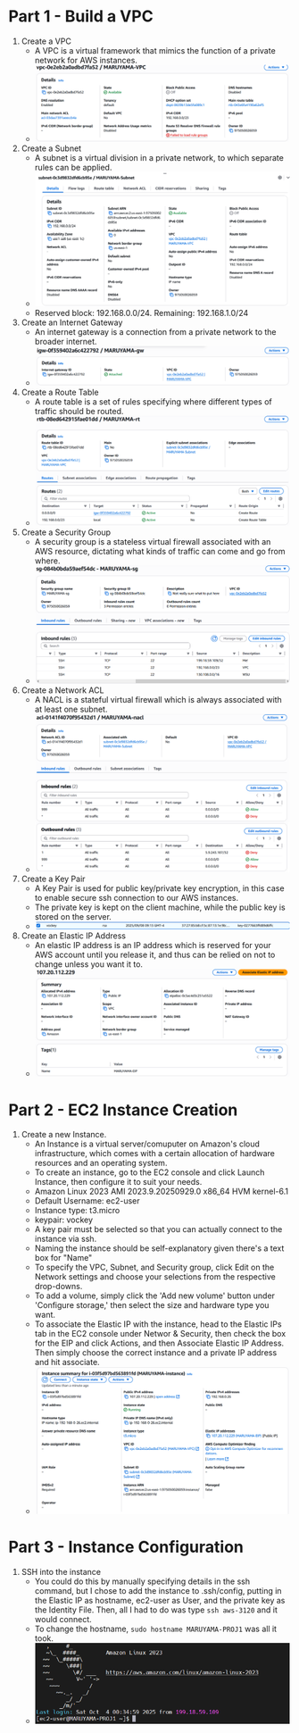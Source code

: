 # Part 1 - Build a VPC
1. Create a VPC
    * A VPC is a virtual framework that mimics the function of a private network for AWS instances.
    * ![Screenshot showing created VPC](VPC-Created.png)
2. Create a Subnet
    * A subnet is a virtual division in a private network, to which separate rules can be applied.
    * ![Screenshot showing created Subnet](Subnet-Created.png)
    * Reserved block: 192.168.0.0/24. Remaining: 192.168.1.0/24
3. Create an Internet Gateway
    * An internet gateway is a connection from a private network to the broader internet.
    * ![Screenshot showing created and attached Gateway](Gateway-Created.png)
4. Create a Route Table
    * A route table is a set of rules specifying where different types of traffic should be routed.
    * ![Screenshot showing a routing table and its details](Route-Created.png)
5. Create a Security Group
    * A security group is a stateless virtual firewall associated with an AWS resource, dictating what kinds of traffic can come and go from where.
    * ![Screenshot showing a scurity group and its inbound rules](SG-Created.png)
6. Create a Network ACL
    * A NACL is a stateful virtual firewall which is always associated with at least one subnet.
    * ![Screenshot showing a scurity group and its inbound/outbound rules](NACL-Created.png)
7. Create a Key Pair
    * A Key Pair is used for public key/private key encryption, in this case to enable secure ssh connection to our AWS instances.
    * The private key is kept on the client machine, while the public key is stored on the server.
    * ![Screenshot showing an AWS key pair](KeyPair-Created.png)
8. Create an Elastic IP Address
    * An elastic IP address is an IP address which is reserved for your AWS account until you release it, and thus can be relied on not to change unless you want it to.
    * ![Screenshot showing an EIP](EIP-Created.png)

# Part 2 - EC2 Instance Creation

1. Create a new Instance.
    * An Instance is a virtual server/comuputer on Amazon's cloud infrastructure, which comes with a certain allocation of hardware resources and an operating system.
    * To create an instance, go to the EC2 console and click Launch Instance, then configure it to suit your needs.
    * Amazon Linux 2023 AMI 2023.9.20250929.0 x86_64 HVM kernel-6.1
    * Default Username: ec2-user
    * Instance type: t3.micro
    * keypair: vockey
    * A key pair must be selected so that you can actually connect to the instance via ssh.
    * Naming the instance should be self-explanatory given there's a text box for "Name"
    * To specify the VPC, Subnet, and Security group, click Edit on the Network settings and choose your selections from the respective drop-downs.
    * To add a volume, simply click the 'Add new volume' button under 'Configure storage,' then select the size and hardware type you want.
    * To associate the Elastic IP with the instance, head to the Elastic IPs tab in the EC2 console under Networ & Security, then check the box for the EIP and click Actions, and then Associate Elastic IP Address. Then simply choose the correct instance and a private IP address and hit associate.
    * ![Screenshot showing the created instance](Instance-Created.png)

# Part 3 - Instance Configuration
1. SSH into the instance
    * You could do this by manually specifying details in the ssh command, but I chose to add the instance to .ssh/config, putting in the Elastic IP as hostname, ec2-user as User, and the private key as the Identity File. Then, all I had to do was type `ssh aws-3120` and it would connect.
    * To change the hostname, `sudo hostname MARUYAMA-PROJ1` was all it took.
    * ![Screenshot showing instance successfully SSHed into](SSH.png)